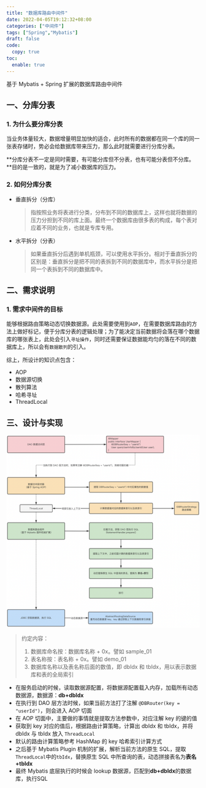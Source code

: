 ```yaml
---
title: "数据库路由中间件"
date: 2022-04-05T19:12:32+08:00
categories: ["中间件"]
tags: ["Spring","Mybatis"]
draft: false
code:
  copy: true
toc:
  enable: true
---
```


基于 Mybatis + Spring 扩展的数据库路由中间件

<!--more-->

## 一、分库分表

### 1. 为什么要分库分表

当业务体量较大，数据增量明显加快的适合，此时所有的数据都在同一个库的同一张表存储时，势必会给数据库带来压力，那么此时就需要进行分库分表。

**分库分表不一定是同时需要，有可能分库但不分表，也有可能分表但不分库。**目的是一致的，就是为了减小数据库的压力。

### 2. 如何分库分表

- 垂直拆分（分库）

  > 指按照业务将表进行分类，分布到不同的数据库上，这样也就将数据的压力分担到不同的库上面。最终一个数据库由很多表的构成，每个表对应着不同的业务，也就是专库专用。

- 水平拆分（分表）

  > 如果垂直拆分后遇到单机瓶颈，可以使用水平拆分。相对于垂直拆分的区别是：垂直拆分是把不同的表拆到不同的数据库中，而水平拆分是把同一个表拆到不同的数据库中。

## 二、需求说明

### 1. 需求中间件的目标

能够根据路由策略动态切换数据源。此处需要使用到`AOP`，在需要数据库路由的方法上做好标记，便于分库分表的逻辑处理；为了能决定当前数据将会落在哪个数据库的哪张表上，此处会引入`寻址操作`，同时还需要保证数据能均匀的落在不同的数据库上，所以会有`数据散列`的引入。

综上，所设计的知识点包含：

- AOP
- 数据源切换
- 散列算法
- 哈希寻址
- ThreadLocal

## 三、设计与实现

![image-20220405224435433](../images/image-20220405224435433.png)

> 约定内容：
>
> 1. 数据库命名按：数据库名称 + 0x。譬如 sample_01
> 2. 表名称按：表名称 + 0x。譬如 demo_01
> 3. 数据库名称以及表名称后面的数值，即 dbIdx 和 tbIdx，用以表示数据库和表的全局索引

- 在服务启动的时候，读取数据源配置，将数据源配置载入内存，加载所有动态数据源，数据源：**db+dbIdx**
- 在执行到 DAO 层方法时候，如果当前方法打了注解 `@DBRouter(key = "userId")`，则会进入 AOP 切面
- 在 AOP 切面中，主要做的事情就是提取方法参数中，对应注解 key 的键的值
- 获取到 key 对应的值后，根据路由计算策略，计算出 dbIdx 和 tbIdx，并将 dbIdx 与 tbIdx 放入 `ThreadLocal`
- 默认的路由计算策略参考 HashMap 的 key 哈希索引计算方式
- 之后基于 Mybatis Plugin 机制的扩展，解析当前方法的原生 SQL，提取`ThreadLocal`中的`tbIdx`，替换原生 SQL 中所查询的表，动态拼接表名为**表名+tbIdx**
- 最终 Mybatis 底层执行的时候会 lookup 数据源，匹配到**db+dbIdx**的数据库，执行SQL
